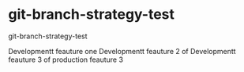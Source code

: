 # git-branch-strategy-test
git-branch-strategy-test

Developmentt feauture one 
Developmentt feauture 2
of Developmentt feauture 3
of production feauture 3
